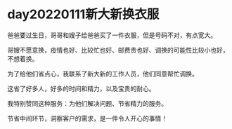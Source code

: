 # day20220111新大新换衣服

爸爸要过生日，哥哥和嫂子给爸爸买了一件衣服，但是号码不对，有点宽大。

哥嫂不愿意换，疫情也好、比较忙也好、邮费贵也好、调换的可能性比较小也好，不想着换。

为了给他们省点心，我联系了新大新的工作人员，他们同意帮忙调换。

这省了好多人，好多的时间和精力，以及宝贵的耐心。

我特别赞同这种服务：为他们解决问题、节省精力的服务。

节省中间环节，洞察客户的需求，是一件令人开心的事情！
